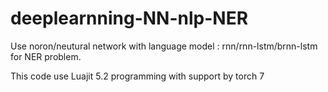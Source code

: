# deeplearnning-NN-nlp-NER
Use noron/neutural network with language model : rnn/rnn-lstm/brnn-lstm for NER problem.

This code use Luajit 5.2  programming with support by torch 7 
